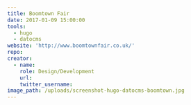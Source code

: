 ```yaml
---
title: Boomtown Fair
date: 2017-01-09 15:00:00
tools:
  - hugo
  - datocms
website: 'http://www.boomtownfair.co.uk/'
repo:
creator:
  - name:
    role: Design/Development
    url:
    twitter_username:
image_path: /uploads/screenshot-hugo-datocms-boomtown.jpg
---
```



